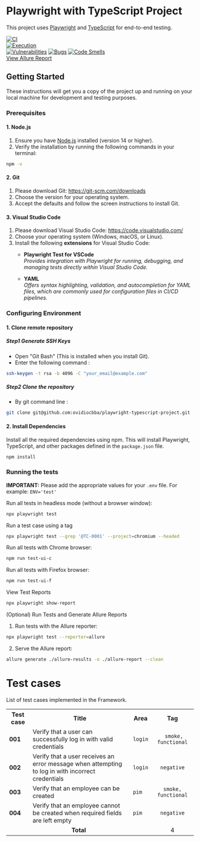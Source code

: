 # Playwright with TypeScript Project
This project uses [Playwright](https://playwright.dev/docs/intro) and [TypeScript](https://www.typescriptlang.org/) for end-to-end testing.

[allure_report]: https://ovidiocbba.github.io/playwright-typescript-project

[![CI](https://github.com/ovidiocbba/playwright-typescript-project/actions/workflows/ci.yml/badge.svg)](https://github.com/ovidiocbba/playwright-typescript-project/actions/workflows/ci.yml)  
[![Execution](https://github.com/ovidiocbba/playwright-typescript-project/actions/workflows/execution.yml/badge.svg)](https://github.com/ovidiocbba/playwright-typescript-project/actions/workflows/execution.yml)  
[![Vulnerabilities](https://sonarcloud.io/api/project_badges/measure?project=ovidiocbba_playwright-typescript-project&metric=vulnerabilities)](https://sonarcloud.io/summary/new_code?id=ovidiocbba_playwright-typescript-project)
[![Bugs](https://sonarcloud.io/api/project_badges/measure?project=ovidiocbba_playwright-typescript-project&metric=bugs)](https://sonarcloud.io/summary/new_code?id=ovidiocbba_playwright-typescript-project)
[![Code Smells](https://sonarcloud.io/api/project_badges/measure?project=ovidiocbba_playwright-typescript-project&metric=code_smells)](https://sonarcloud.io/summary/new_code?id=ovidiocbba_playwright-typescript-project)  
[View Allure Report][allure_report]

## Getting Started
These instructions will get you a copy of the project up and running on your local machine for development and testing purposes.

### Prerequisites

#### 1. Node.js
1. Ensure you have [Node.js](https://nodejs.org/en) installed (version 14 or higher).
2. Verify the installation by running the following commands in your terminal:
```sh
npm -v
```
#### 2. Git
1. Please download Git: https://git-scm.com/downloads
2. Choose the version for your operating system. 
3. Accept the defaults and follow the screen instructions to install Git.

#### 3. Visual Studio Code
1. Please download Visual Studio Code: https://code.visualstudio.com/
2. Choose your operating system (Windows, macOS, or Linux).
3. Install the following **extensions** for Visual Studio Code:
   - **Playwright Test for VSCode**  
   *Provides integration with Playwright for running, debugging, and managing tests directly within Visual Studio Code.*

   - **YAML**  
   *Offers syntax highlighting, validation, and autocompletion for YAML files, which are commonly used for configuration files in CI/CD pipelines.*

### Configuring Environment
#### 1. Clone remote repository

##### Step1 Generate SSH Keys
- Open "Git Bash" (This is installed when you install Git).
- Enter the following command : 
```bash
ssh-keygen -t rsa -b 4096 -C "your_email@example.com"
```

##### Step2 Clone the repository
- By git command line :
```sh
git clone git@github.com:ovidiocbba/playwright-typescript-project.git
```
#### 2. Install Dependencies
Install all the required dependencies using npm. This will install Playwright, TypeScript, and other packages defined in the `package.json` file.

```bash
npm install
```

### Running the tests

**IMPORTANT:** Please add the appropriate values for your `.env` file. 
For example: `ENV='test'`

Run all tests in headless mode (without a browser window):
```bash
npx playwright test
```
Run a test case using a tag
```bash
npx playwright test --grep '@TC-0001' --project=chromium --headed
```
Run all tests with Chrome browser:
```bash
npm run test-ui-c
```
Run all tests with Firefox browser:
```bash
npm run test-ui-f
```
View Test Reports
```bash
npx playwright show-report
```

(Optional) Run Tests and Generate Allure Reports
1. Run tests with the Allure reporter:
```bash
npx playwright test --reporter=allure
```
2. Serve the Allure report:
```bash
allure generate ./allure-results -o ./allure-report --clean
```
# Test cases
List of test cases implemented in the Framework.
<table>
  <tr>
    <th>Test case</th>
    <th>Title</th>
    <th>Area</th>
    <th>Tag</th>
  </tr>
  <tr>
    <td><b>001</b></td>
    <td>Verify that a user can successfully log in with valid credentials</td>
    <td><code>login</code></td>
    <td align = 'center'><code> smoke, functional</code></td>
  </tr>
  <tr>
    <td><b>002</b></td>
    <td>Verify that a user receives an error message when attempting to log in with incorrect credentials</td>
    <td><code>login</code></td>
    <td align = 'center'><code>negative</code></td>
  </tr>
  <tr>
    <td><b>003</b></td>
    <td>Verify that an employee can be created</td>
    <td><code>pim</code></td>
    <td align = 'center'><code>smoke, functional</code></td>
  </tr>
  <tr>
    <td><b>004</b></td>
    <td>Verify that an employee cannot be created when required fields are left empty</td>
    <td><code>pim</code></td>
    <td align = 'center'><code>negative</code></td>
  </tr>
  <!--Footer section-->
  <tr>
    <td align = 'center' colspan="3"><b>Total</b></td>
    <td align = 'center'>4</td>
  </tr>
</table>